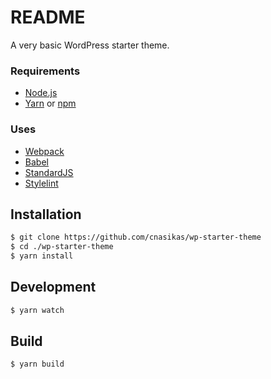 # README #

A very basic WordPress starter theme.

### Requirements

- [Node.js](http://nodejs.org/download/)
- [Yarn](https://yarnpkg.com/en/) or [npm](https://www.npmjs.com/)

### Uses

- [Webpack](https://webpack.js.org/)
- [Babel](https://babeljs.io/)
- [StandardJS](https://standardjs.com)
- [Stylelint](https://github.com/stylelint/stylelint)

Installation
------------

```bash
$ git clone https://github.com/cnasikas/wp-starter-theme
$ cd ./wp-starter-theme
$ yarn install
```

Development
------------

```bash
$ yarn watch
```

Build
------------

```bash
$ yarn build
```
